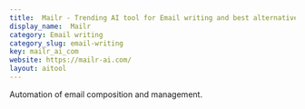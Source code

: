 ```yaml
---
title:  Mailr - Trending AI tool for Email writing and best alternatives
display_name:  Mailr
category: Email writing
category_slug: email-writing
key: mailr_ai_com
website: https://mailr-ai.com/
layout: aitool
---
```


Automation of email composition and management.
